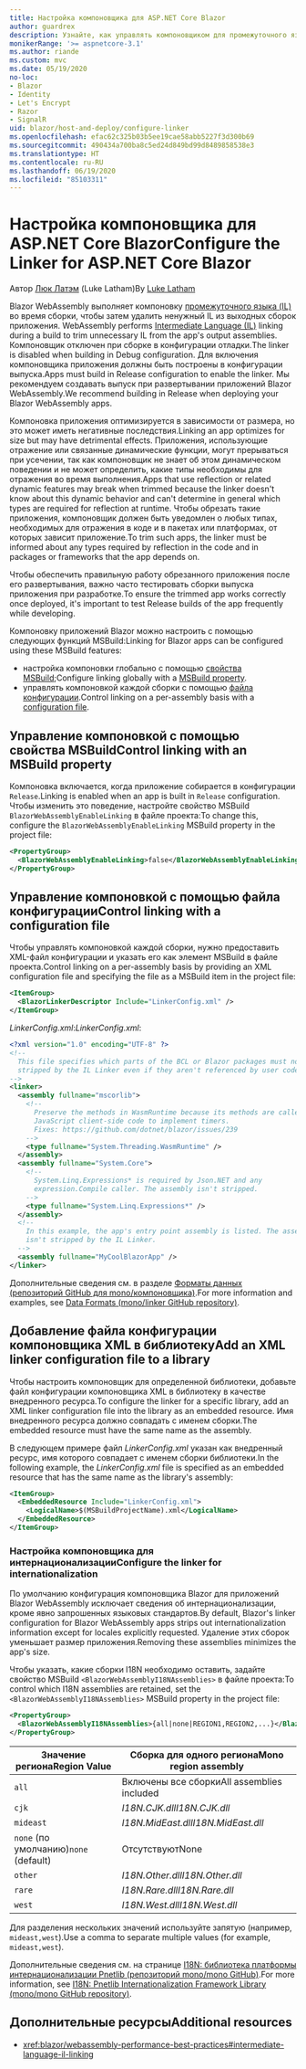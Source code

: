 ```yaml
---
title: Настройка компоновщика для ASP.NET Core Blazor
author: guardrex
description: Узнайте, как управлять компоновщиком для промежуточного языка (IL) при создании приложения Blazor.
monikerRange: '>= aspnetcore-3.1'
ms.author: riande
ms.custom: mvc
ms.date: 05/19/2020
no-loc:
- Blazor
- Identity
- Let's Encrypt
- Razor
- SignalR
uid: blazor/host-and-deploy/configure-linker
ms.openlocfilehash: efac62c325b03b5ee19cae58abb5227f3d300b69
ms.sourcegitcommit: 490434a700ba8c5ed24d849bd99d8489858538e3
ms.translationtype: HT
ms.contentlocale: ru-RU
ms.lasthandoff: 06/19/2020
ms.locfileid: "85103311"
---
```

# <a name="configure-the-linker-for-aspnet-core-blazor"></a><span data-ttu-id="ea52d-103">Настройка компоновщика для ASP.NET Core Blazor</span><span class="sxs-lookup"><span data-stu-id="ea52d-103">Configure the Linker for ASP.NET Core Blazor</span></span>

<span data-ttu-id="ea52d-104">Автор [Люк Латэм](https://github.com/guardrex) (Luke Latham)</span><span class="sxs-lookup"><span data-stu-id="ea52d-104">By [Luke Latham](https://github.com/guardrex)</span></span>

Blazor<span data-ttu-id="ea52d-105"> WebAssembly выполняет компоновку [промежуточного языка (IL)](/dotnet/standard/managed-code#intermediate-language--execution) во время сборки, чтобы затем удалить ненужный IL из выходных сборок приложения.</span><span class="sxs-lookup"><span data-stu-id="ea52d-105"> WebAssembly performs [Intermediate Language (IL)](/dotnet/standard/managed-code#intermediate-language--execution) linking during a build to trim unnecessary IL from the app's output assemblies.</span></span> <span data-ttu-id="ea52d-106">Компоновщик отключен при сборке в конфигурации отладки.</span><span class="sxs-lookup"><span data-stu-id="ea52d-106">The linker is disabled when building in Debug configuration.</span></span> <span data-ttu-id="ea52d-107">Для включения компоновщика приложения должны быть построены в конфигурации выпуска.</span><span class="sxs-lookup"><span data-stu-id="ea52d-107">Apps must build in Release configuration to enable the linker.</span></span> <span data-ttu-id="ea52d-108">Мы рекомендуем создавать выпуск при развертывании приложений Blazor WebAssembly.</span><span class="sxs-lookup"><span data-stu-id="ea52d-108">We recommend building in Release when deploying your Blazor WebAssembly apps.</span></span> 

<span data-ttu-id="ea52d-109">Компоновка приложения оптимизируется в зависимости от размера, но это может иметь негативные последствия.</span><span class="sxs-lookup"><span data-stu-id="ea52d-109">Linking an app optimizes for size but may have detrimental effects.</span></span> <span data-ttu-id="ea52d-110">Приложения, использующие отражение или связанные динамические функции, могут прерываться при усечении, так как компоновщик не знает об этом динамическом поведении и не может определить, какие типы необходимы для отражения во время выполнения.</span><span class="sxs-lookup"><span data-stu-id="ea52d-110">Apps that use reflection or related dynamic features may break when trimmed because the linker doesn't know about this dynamic behavior and can't determine in general which types are required for reflection at runtime.</span></span> <span data-ttu-id="ea52d-111">Чтобы обрезать такие приложения, компоновщик должен быть уведомлен о любых типах, необходимых для отражения в коде и в пакетах или платформах, от которых зависит приложение.</span><span class="sxs-lookup"><span data-stu-id="ea52d-111">To trim such apps, the linker must be informed about any types required by reflection in the code and in packages or frameworks that the app depends on.</span></span> 

<span data-ttu-id="ea52d-112">Чтобы обеспечить правильную работу обрезанного приложения после его развертывания, важно часто тестировать сборки выпуска приложения при разработке.</span><span class="sxs-lookup"><span data-stu-id="ea52d-112">To ensure the trimmed app works correctly once deployed, it's important to test Release builds of the app frequently while developing.</span></span>

<span data-ttu-id="ea52d-113">Компоновку приложений Blazor можно настроить с помощью следующих функций MSBuild:</span><span class="sxs-lookup"><span data-stu-id="ea52d-113">Linking for Blazor apps can be configured using these MSBuild features:</span></span>

* <span data-ttu-id="ea52d-114">настройка компоновки глобально с помощью [свойства MSBuild](#control-linking-with-an-msbuild-property);</span><span class="sxs-lookup"><span data-stu-id="ea52d-114">Configure linking globally with a [MSBuild property](#control-linking-with-an-msbuild-property).</span></span>
* <span data-ttu-id="ea52d-115">управлять компоновкой каждой сборки с помощью [файла конфигурации](#control-linking-with-a-configuration-file).</span><span class="sxs-lookup"><span data-stu-id="ea52d-115">Control linking on a per-assembly basis with a [configuration file](#control-linking-with-a-configuration-file).</span></span>

## <a name="control-linking-with-an-msbuild-property"></a><span data-ttu-id="ea52d-116">Управление компоновкой с помощью свойства MSBuild</span><span class="sxs-lookup"><span data-stu-id="ea52d-116">Control linking with an MSBuild property</span></span>

<span data-ttu-id="ea52d-117">Компоновка включается, когда приложение собирается в конфигурации `Release`.</span><span class="sxs-lookup"><span data-stu-id="ea52d-117">Linking is enabled when an app is built in `Release` configuration.</span></span> <span data-ttu-id="ea52d-118">Чтобы изменить это поведение, настройте свойство MSBuild `BlazorWebAssemblyEnableLinking` в файле проекта:</span><span class="sxs-lookup"><span data-stu-id="ea52d-118">To change this, configure the `BlazorWebAssemblyEnableLinking` MSBuild property in the project file:</span></span>

```xml
<PropertyGroup>
  <BlazorWebAssemblyEnableLinking>false</BlazorWebAssemblyEnableLinking>
</PropertyGroup>
```

## <a name="control-linking-with-a-configuration-file"></a><span data-ttu-id="ea52d-119">Управление компоновкой с помощью файла конфигурации</span><span class="sxs-lookup"><span data-stu-id="ea52d-119">Control linking with a configuration file</span></span>

<span data-ttu-id="ea52d-120">Чтобы управлять компоновкой каждой сборки, нужно предоставить XML-файл конфигурации и указать его как элемент MSBuild в файле проекта.</span><span class="sxs-lookup"><span data-stu-id="ea52d-120">Control linking on a per-assembly basis by providing an XML configuration file and specifying the file as a MSBuild item in the project file:</span></span>

```xml
<ItemGroup>
  <BlazorLinkerDescriptor Include="LinkerConfig.xml" />
</ItemGroup>
```

<span data-ttu-id="ea52d-121">*LinkerConfig.xml*:</span><span class="sxs-lookup"><span data-stu-id="ea52d-121">*LinkerConfig.xml*:</span></span>

```xml
<?xml version="1.0" encoding="UTF-8" ?>
<!--
  This file specifies which parts of the BCL or Blazor packages must not be
  stripped by the IL Linker even if they aren't referenced by user code.
-->
<linker>
  <assembly fullname="mscorlib">
    <!--
      Preserve the methods in WasmRuntime because its methods are called by 
      JavaScript client-side code to implement timers.
      Fixes: https://github.com/dotnet/blazor/issues/239
    -->
    <type fullname="System.Threading.WasmRuntime" />
  </assembly>
  <assembly fullname="System.Core">
    <!--
      System.Linq.Expressions* is required by Json.NET and any 
      expression.Compile caller. The assembly isn't stripped.
    -->
    <type fullname="System.Linq.Expressions*" />
  </assembly>
  <!--
    In this example, the app's entry point assembly is listed. The assembly
    isn't stripped by the IL Linker.
  -->
  <assembly fullname="MyCoolBlazorApp" />
</linker>
```

<span data-ttu-id="ea52d-122">Дополнительные сведения см. в разделе [Форматы данных (репозиторий GitHub для mono/компоновщика)](https://github.com/mono/linker/blob/master/docs/data-formats.md).</span><span class="sxs-lookup"><span data-stu-id="ea52d-122">For more information and examples, see [Data Formats (mono/linker GitHub repository)](https://github.com/mono/linker/blob/master/docs/data-formats.md).</span></span>

## <a name="add-an-xml-linker-configuration-file-to-a-library"></a><span data-ttu-id="ea52d-123">Добавление файла конфигурации компоновщика XML в библиотеку</span><span class="sxs-lookup"><span data-stu-id="ea52d-123">Add an XML linker configuration file to a library</span></span>

<span data-ttu-id="ea52d-124">Чтобы настроить компоновщик для определенной библиотеки, добавьте файл конфигурации компоновщика XML в библиотеку в качестве внедренного ресурса.</span><span class="sxs-lookup"><span data-stu-id="ea52d-124">To configure the linker for a specific library, add an XML linker configuration file into the library as an embedded resource.</span></span> <span data-ttu-id="ea52d-125">Имя внедренного ресурса должно совпадать с именем сборки.</span><span class="sxs-lookup"><span data-stu-id="ea52d-125">The embedded resource must have the same name as the assembly.</span></span>

<span data-ttu-id="ea52d-126">В следующем примере файл *LinkerConfig.xml* указан как внедренный ресурс, имя которого совпадает с именем сборки библиотеки.</span><span class="sxs-lookup"><span data-stu-id="ea52d-126">In the following example, the *LinkerConfig.xml* file is specified as an embedded resource that has the same name as the library's assembly:</span></span>

```xml
<ItemGroup>
  <EmbeddedResource Include="LinkerConfig.xml">
    <LogicalName>$(MSBuildProjectName).xml</LogicalName>
  </EmbeddedResource>
</ItemGroup>
```

### <a name="configure-the-linker-for-internationalization"></a><span data-ttu-id="ea52d-127">Настройка компоновщика для интернационализации</span><span class="sxs-lookup"><span data-stu-id="ea52d-127">Configure the linker for internationalization</span></span>

<span data-ttu-id="ea52d-128">По умолчанию конфигурация компоновщика Blazor для приложений Blazor WebAssembly исключает сведения об интернационализации, кроме явно запрошенных языковых стандартов.</span><span class="sxs-lookup"><span data-stu-id="ea52d-128">By default, Blazor's linker configuration for Blazor WebAssembly apps strips out internationalization information except for locales explicitly requested.</span></span> <span data-ttu-id="ea52d-129">Удаление этих сборок уменьшает размер приложения.</span><span class="sxs-lookup"><span data-stu-id="ea52d-129">Removing these assemblies minimizes the app's size.</span></span>

<span data-ttu-id="ea52d-130">Чтобы указать, какие сборки I18N необходимо оставить, задайте свойство MSBuild `<BlazorWebAssemblyI18NAssemblies>` в файле проекта:</span><span class="sxs-lookup"><span data-stu-id="ea52d-130">To control which I18N assemblies are retained, set the `<BlazorWebAssemblyI18NAssemblies>` MSBuild property in the project file:</span></span>

```xml
<PropertyGroup>
  <BlazorWebAssemblyI18NAssemblies>{all|none|REGION1,REGION2,...}</BlazorWebAssemblyI18NAssemblies>
</PropertyGroup>
```

| <span data-ttu-id="ea52d-131">Значение региона</span><span class="sxs-lookup"><span data-stu-id="ea52d-131">Region Value</span></span>     | <span data-ttu-id="ea52d-132">Сборка для одного региона</span><span class="sxs-lookup"><span data-stu-id="ea52d-132">Mono region assembly</span></span>    |
| ---------------- | ----------------------- |
| `all`            | <span data-ttu-id="ea52d-133">Включены все сборки</span><span class="sxs-lookup"><span data-stu-id="ea52d-133">All assemblies included</span></span> |
| `cjk`            | <span data-ttu-id="ea52d-134">*I18N.CJK.dll*</span><span class="sxs-lookup"><span data-stu-id="ea52d-134">*I18N.CJK.dll*</span></span>          |
| `mideast`        | <span data-ttu-id="ea52d-135">*I18N.MidEast.dll*</span><span class="sxs-lookup"><span data-stu-id="ea52d-135">*I18N.MidEast.dll*</span></span>      |
| <span data-ttu-id="ea52d-136">`none` (по умолчанию)</span><span class="sxs-lookup"><span data-stu-id="ea52d-136">`none` (default)</span></span> | <span data-ttu-id="ea52d-137">Отсутствуют</span><span class="sxs-lookup"><span data-stu-id="ea52d-137">None</span></span>                    |
| `other`          | <span data-ttu-id="ea52d-138">*I18N.Other.dll*</span><span class="sxs-lookup"><span data-stu-id="ea52d-138">*I18N.Other.dll*</span></span>        |
| `rare`           | <span data-ttu-id="ea52d-139">*I18N.Rare.dll*</span><span class="sxs-lookup"><span data-stu-id="ea52d-139">*I18N.Rare.dll*</span></span>         |
| `west`           | <span data-ttu-id="ea52d-140">*I18N.West.dll*</span><span class="sxs-lookup"><span data-stu-id="ea52d-140">*I18N.West.dll*</span></span>         |

<span data-ttu-id="ea52d-141">Для разделения нескольких значений используйте запятую (например, `mideast,west`).</span><span class="sxs-lookup"><span data-stu-id="ea52d-141">Use a comma to separate multiple values (for example, `mideast,west`).</span></span>

<span data-ttu-id="ea52d-142">Дополнительные сведения см. на странице [I18N: библиотека платформы интернационализации Pnetlib (репозиторий mono/mono GitHub)](https://github.com/mono/mono/tree/master/mcs/class/I18N).</span><span class="sxs-lookup"><span data-stu-id="ea52d-142">For more information, see [I18N: Pnetlib Internationalization Framework Library (mono/mono GitHub repository)](https://github.com/mono/mono/tree/master/mcs/class/I18N).</span></span>

## <a name="additional-resources"></a><span data-ttu-id="ea52d-143">Дополнительные ресурсы</span><span class="sxs-lookup"><span data-stu-id="ea52d-143">Additional resources</span></span>

* <xref:blazor/webassembly-performance-best-practices#intermediate-language-il-linking>
